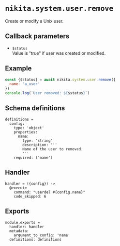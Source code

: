 
# `nikita.system.user.remove`

Create or modify a Unix user.

## Callback parameters

* `$status`   
  Value is "true" if user was created or modified.

## Example

```js
const {$status} = await nikita.system.user.remove({
  name: 'a_user'
})
console.log(`User removed: ${$status}`)
```

## Schema definitions

    definitions =
      config:
        type: 'object'
        properties:
          name:
            type: 'string'
            description: '''
            Name of the user to removed.
            '''
        required: ['name']

## Handler

    handler = ({config}) ->
      @execute
        command: "userdel #{config.name}"
        code_skipped: 6

## Exports

    module.exports =
      handler: handler
      metadata:
        argument_to_config: 'name'
      definitions: definitions
